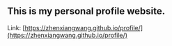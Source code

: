 ## This is my personal profile website.

Link: [https://zhenxiangwang.github.io/profile/](https://zhenxiangwang.github.io/profile/)



